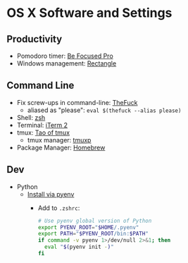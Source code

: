 # OS X Software and Settings

## Productivity

* Pomodoro timer: [Be Focused Pro](https://apps.apple.com/us/app/be-focused-pro-focus-timer/id961632517)
* Windows management: [Rectangle](https://rectangleapp.com/)

## Command Line

* Fix screw-ups in command-line: [TheFuck](https://github.com/nvbn/thefuck)
  * aliased as "please": `eval $(thefuck --alias please)`
* Shell: [zsh](../CommandLine/zsh.md)
* Terminal: [iTerm 2](https://www.iterm2.com/)
* tmux: [Tao of tmux](https://leanpub.com/the-tao-of-tmux/read)
  * tmux manager: [tmuxp](http://tmuxp.git-pull.com/en/latest/about.html)
* Package Manager: [Homebrew](https://brew.sh/)

## Dev

* Python
  * [Install via pyenv](https://opensource.com/article/19/5/python-3-default-mac#what-to-do)
    * Add to `.zshrc`:

      ```zsh
      # Use pyenv global version of Python
      export PYENV_ROOT="$HOME/.pyenv"
      export PATH="$PYENV_ROOT/bin:$PATH"
      if command -v pyenv 1>/dev/null 2>&1; then
        eval "$(pyenv init -)"
      fi
      ```
